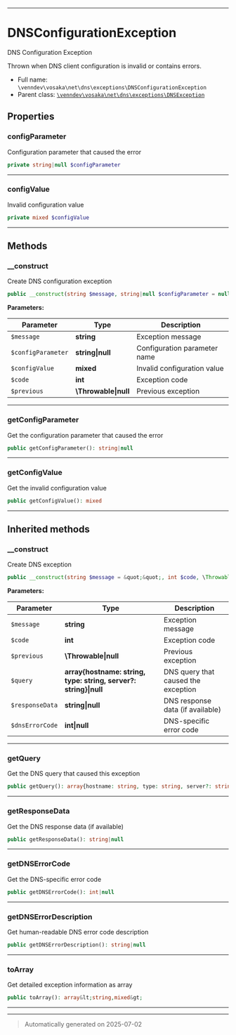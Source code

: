 ***

# DNSConfigurationException

DNS Configuration Exception

Thrown when DNS client configuration is invalid or contains errors.

* Full name: `\venndev\vosaka\net\dns\exceptions\DNSConfigurationException`
* Parent class: [`\venndev\vosaka\net\dns\exceptions\DNSException`](./DNSException.md)



## Properties


### configParameter

Configuration parameter that caused the error

```php
private string|null $configParameter
```






***

### configValue

Invalid configuration value

```php
private mixed $configValue
```






***

## Methods


### __construct

Create DNS configuration exception

```php
public __construct(string $message, string|null $configParameter = null, mixed $configValue = null, int $code, \Throwable|null $previous = null): mixed
```








**Parameters:**

| Parameter | Type | Description |
|-----------|------|-------------|
| `$message` | **string** | Exception message |
| `$configParameter` | **string&#124;null** | Configuration parameter name |
| `$configValue` | **mixed** | Invalid configuration value |
| `$code` | **int** | Exception code |
| `$previous` | **\Throwable&#124;null** | Previous exception |





***

### getConfigParameter

Get the configuration parameter that caused the error

```php
public getConfigParameter(): string|null
```












***

### getConfigValue

Get the invalid configuration value

```php
public getConfigValue(): mixed
```












***


## Inherited methods


### __construct

Create DNS exception

```php
public __construct(string $message = &quot;&quot;, int $code, \Throwable|null $previous = null, array{hostname: string, type: string, server?: string}|null $query = null, string|null $responseData = null, int|null $dnsErrorCode = null): mixed
```








**Parameters:**

| Parameter | Type | Description |
|-----------|------|-------------|
| `$message` | **string** | Exception message |
| `$code` | **int** | Exception code |
| `$previous` | **\Throwable&#124;null** | Previous exception |
| `$query` | **array{hostname: string, type: string, server?: string}&#124;null** | DNS query that caused the exception |
| `$responseData` | **string&#124;null** | DNS response data (if available) |
| `$dnsErrorCode` | **int&#124;null** | DNS-specific error code |





***

### getQuery

Get the DNS query that caused this exception

```php
public getQuery(): array{hostname: string, type: string, server?: string}|null
```












***

### getResponseData

Get the DNS response data (if available)

```php
public getResponseData(): string|null
```












***

### getDNSErrorCode

Get the DNS-specific error code

```php
public getDNSErrorCode(): int|null
```












***

### getDNSErrorDescription

Get human-readable DNS error code description

```php
public getDNSErrorDescription(): string|null
```












***

### toArray

Get detailed exception information as array

```php
public toArray(): array&lt;string,mixed&gt;
```












***


***
> Automatically generated on 2025-07-02
